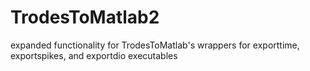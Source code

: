 # TrodesToMatlab2
expanded functionality for TrodesToMatlab's wrappers for exporttime, exportspikes, and exportdio executables
